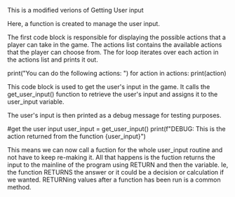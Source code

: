 This is a modified verions of Getting User input

Here, a function is created to manage the user input.

The first code block is responsible for displaying the possible actions that a player can take in the game.
The actions list contains the available actions that the player can choose from.
The for loop iterates over each action in the actions list and prints it out.

print("You can do the following actions: ")
for action in actions:
    print(action)

This code block is used to get the user's input in the game.
It calls the get_user_input() function to retrieve the user's input and assigns it to the user_input variable.

The user's input is then printed as a debug message for testing purposes.

#get the user input
user_input = get_user_input()
print(f"DEBUG: This is the action returned from the function {user_input}")

This means we can now call a fuction for the whole user_input routine and not have to keep re-making it. All that happens is the fuction returns the input to the mainline of the program using RETURN and then the variable. Ie, the function RETURNS the answer or it could be a decision or calculation if we wanted. RETURNing values after a function has been run is a common method.